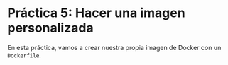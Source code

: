 # Práctica 5: Hacer una imagen personalizada

En esta práctica, vamos a crear nuestra propia imagen de Docker con un `Dockerfile`.
